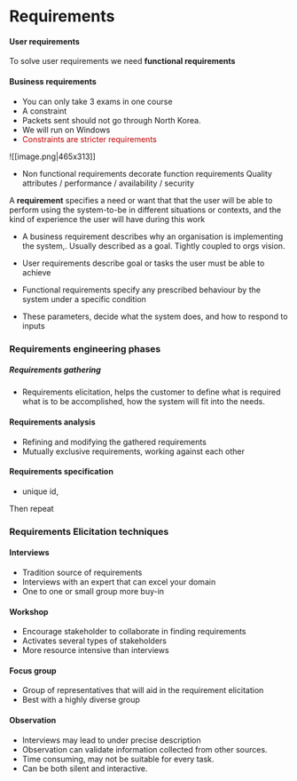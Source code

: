# Requirements
#### User requirements
 To solve user requirements we need **functional requirements**

#### Business requirements
- You can only take 3 exams in one course
- A constraint
- Packets sent should not go through North Korea.
- We will run on Windows
- <span style="color:rgb(192, 0, 0)">Constraints are stricter requirements
</span>
![[image.png|465x313]]

- Non functional requirements decorate function requirements
	Quality attributes / performance / availability / security

A **requirement** specifies a need or want that that the user will be able to perform using the system-to-be in different situations or contexts, and the kind of experience the user will have during this work

- A business requirement describes why an organisation is implementing the system,. Usually described as a goal. Tightly coupled to orgs vision.

- User requirements describe goal or tasks the user must be able to achieve
- Functional requirements specify any prescribed behaviour by the system under a specific condition
- These parameters, decide what the system does, and how to respond to inputs

### Requirements engineering phases
##### Requirements gathering
- Requirements elicitation, helps the customer to define what is required what is to be accomplished, how the system will fit into the needs.
#### Requirements analysis 
- Refining and modifying the gathered requirements
- Mutually exclusive requirements, working against each other
#### Requirements specification
- unique id, 

Then repeat


### Requirements Elicitation techniques
#### Interviews
- Tradition source of requirements
- Interviews with an expert that can excel your domain
- One to one or small group more buy-in
#### Workshop
- Encourage stakeholder to collaborate in finding requirements
- Activates several types of stakeholders
- More resource intensive than interviews
#### Focus group
- Group of representatives that will aid in the requirement elicitation
- Best with a highly diverse group
#### Observation
- Interviews may lead to under precise description
- Observation can validate information collected from other sources.
- Time consuming, may not be suitable for every task.
- Can be both silent and interactive.